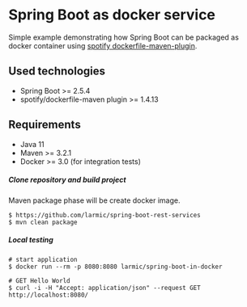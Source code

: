 # Spring Boot as docker service

Simple example demonstrating how Spring Boot can be packaged as docker container 
using [spotify dockerfile-maven-plugin](https://github.com/spotify/dockerfile-maven).

## Used technologies

* Spring Boot >= 2.5.4
* spotify/dockerfile-maven plugin >= 1.4.13

## Requirements

* Java 11
* Maven >= 3.2.1 
* Docker >= 3.0 (for integration tests)

##### Clone repository and build project

Maven package phase will be create docker image.

```ssh
$ https://github.com/larmic/spring-boot-rest-services
$ mvn clean package
```

##### Local testing

```ssh
# start application
$ docker run --rm -p 8080:8080 larmic/spring-boot-in-docker

# GET Hello World
$ curl -i -H "Accept: application/json" --request GET http://localhost:8080/
```

